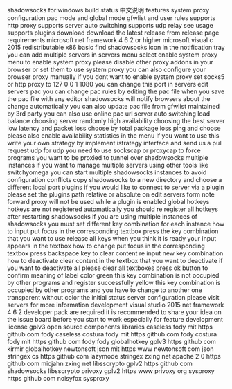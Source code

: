 shadowsocks for windows build status 中文说明 features system proxy configuration pac mode and global mode gfwlist and user rules supports http proxy supports server auto switching supports udp relay see usage supports plugins download download the latest release from release page requirements microsoft net framework 4 6 2 or higher microsoft visual c 2015 redistributable x86 basic find shadowsocks icon in the notification tray you can add multiple servers in servers menu select enable system proxy menu to enable system proxy please disable other proxy addons in your browser or set them to use system proxy you can also configure your browser proxy manually if you dont want to enable system proxy set socks5 or http proxy to 127 0 0 1 1080 you can change this port in servers edit servers pac you can change pac rules by editing the pac file when you save the pac file with any editor shadowsocks will notify browsers about the change automatically you can also update pac file from gfwlist maintained by 3rd party you can also use online pac url server auto switching load balance choosing server randomly high availability choosing the best server low latency and packet loss choose by total package loss ping and choose please also enable availability statistics in the menu if you want to use this write your own strategy by implement istrategy interface and send us a pull request udp for udp you need to use sockscap or proxycap to force programs you want to be proxied to tunnel over shadowsocks multiple instances if you want to manage multiple servers using other tools like switchyomega you can start multiple shadowsocks instances to avoid configuration conflicts copy shadowsocks to a new directory and choose a different local port plugins if you would like to connect to server via a plugin please set the plugins path relative or absolute on edit servers form note forward proxy will not be used while a plugin is enabled global hotkeys hotkeys are not registered automatically you should re register all hotkeys after restarting shadowsocks if you are using multiple instances of shadowsocks you must set different key combination for each instance how to input put focus in the corresponding textbox press the key combination that you want to use release all keys when you think it is ready your input appears in the textbox how to change put focus in the corresponding textbox press backspace key to clear content re input new key combination how to deactivate clear content in the textbox that you want to deactivate if you want to deactivate all please clear all textboxes press ok button to confirm meaning of label color green this key combination is not occupied by other programs and register successfully yellow this key combination is occupied by other programs and you have to change to another one transparent without color the initial status server configuration please visit servers for more information development visual studio 2015 net framework 4 6 2 developer pack are required it is recommended to share your idea on the issue board before you start to work especially for feature development license gplv3 open source components libraries caseless fody mit https github com fody caseless costura fody mit https github com fody costura fody mit https github com fody fody globalhotkey gplv3 https github com kirmir globalhotkey newtonsoft json mit https www newtonsoft com json stringex cs https github com lazymode stringex zxing net apache 2 0 https github com micjahn zxing net libsscrypto gplv2 https github com shadowsocks libsscrypto privoxy gplv2 https www privoxy org sysproxy https github com noisyfox sysproxy